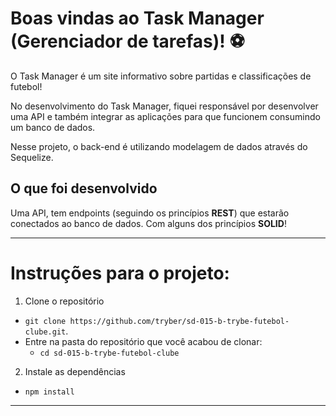 # Boas vindas ao Task Manager (Gerenciador de tarefas)! ⚽️

O Task Manager é um site informativo sobre partidas e classificações de futebol!

No desenvolvimento do Task Manager, fiquei responsável por desenvolver uma API e também integrar as aplicações para que funcionem consumindo um banco de dados.

Nesse projeto, o back-end é utilizando modelagem de dados através do Sequelize.

## O que foi desenvolvido

Uma API, tem endpoints (seguindo os princípios **REST**) que estarão conectados ao banco de dados. Com alguns dos princípios **SOLID**!

---

# Instruções para o projeto:

1. Clone o repositório
  * `git clone https://github.com/tryber/sd-015-b-trybe-futebol-clube.git`.
  * Entre na pasta do repositório que você acabou de clonar:
    * `cd sd-015-b-trybe-futebol-clube`

2. Instale as dependências
  * `npm install`

---

